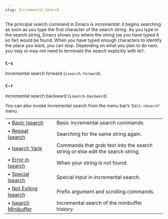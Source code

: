```yaml
---
slug: Incremental-Search
---
```


The principal search command in Emacs is *incremental*: it begins searching as soon as you type the first character of the search string. As you type in the search string, Emacs shows you where the string (as you have typed it so far) would be found. When you have typed enough characters to identify the place you want, you can stop. Depending on what you plan to do next, you may or may not need to terminate the search explicitly with `RET`.

### `C-s`

Incremental search forward (`isearch-forward`).

### `C-r`

Incremental search backward (`isearch-backward`).

You can also invoke incremental search from the menu bar’s ‘`Edit->Search`’ menu.

|                                              |    |                                                                                |
| :------------------------------------------- | -- | :----------------------------------------------------------------------------- |
| • [Basic Isearch](Basic-Isearch)             |    | Basic incremental search commands.                                             |
| • [Repeat Isearch](Repeat-Isearch)           |    | Searching for the same string again.                                           |
| • [Isearch Yank](Isearch-Yank)               |    | Commands that grab text into the search string or else edit the search string. |
| • [Error in Isearch](Error-in-Isearch)       |    | When your string is not found.                                                 |
| • [Special Isearch](Special-Isearch)         |    | Special input in incremental search.                                           |
| • [Not Exiting Isearch](Not-Exiting-Isearch) |    | Prefix argument and scrolling commands.                                        |
| • [Isearch Minibuffer](Isearch-Minibuffer)   |    | Incremental search of the minibuffer history.                                  |
